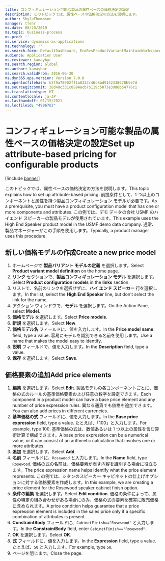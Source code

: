 ```yaml
---
title: コンフィギュレーション可能な製品の属性ベースの価格決定の設定
description: このトピックでは、属性ベースの価格決定の方法を説明します。
author: ShylaThompson
manager: tfehr
ms.date: 08/20/2019
ms.topic: business-process
ms.prod: ''
ms.service: dynamics-ax-applications
ms.technology: ''
ms.search.form: DefaultDashboard, EcoResProductVariantMaintainWorkspace, PCProductConfigurationModelListPage, PCPriceModelList, PCPriceModel, PCConstraintEditor
audience: Application User
ms.reviewer: kamaybac
ms.search.region: Global
ms.author: kamaybac
ms.search.validFrom: 2016-06-30
ms.dyn365.ops.version: Version 7.0.0
ms.openlocfilehash: b2f9a78902ff1a0333c46c8ad9142338678b6e7d
ms.sourcegitcommit: 38d40c331c8894acb7b119c5073e3088b54776c1
ms.translationtype: HT
ms.contentlocale: ja-JP
ms.lasthandoff: 01/15/2021
ms.locfileid: "4986782"
---
```

# <a name="set-up-attribute-based-pricing-for-configurable-products"></a><span data-ttu-id="ac608-103">コンフィギュレーション可能な製品の属性ベースの価格決定の設定</span><span class="sxs-lookup"><span data-stu-id="ac608-103">Set up attribute-based pricing for configurable products</span></span>

[!include [banner](../../includes/banner.md)]

<span data-ttu-id="ac608-104">このトピックでは、属性ベースの価格決定の方法を説明します。</span><span class="sxs-lookup"><span data-stu-id="ac608-104">This topic explains how to set up attribute-based pricing.</span></span> <span data-ttu-id="ac608-105">前提条件として、1 つ以上のコンポーネントと属性を持つ製品コンフィギュレーション モデルが必要です。</span><span class="sxs-lookup"><span data-stu-id="ac608-105">As a prerequisite, you must have a product configuration model that has one or more components and attributes.</span></span> <span data-ttu-id="ac608-106">この例では、デモ データの会社 USMF のハイエンド スピーカーの製品モデルが使用されています。</span><span class="sxs-lookup"><span data-stu-id="ac608-106">This example uses the High End Speaker product model in the USMF demo data company.</span></span> <span data-ttu-id="ac608-107">通常、製品マネージャーがこの手順を使用します。</span><span class="sxs-lookup"><span data-stu-id="ac608-107">Typically, a product manager uses this procedure.</span></span>


## <a name="create-a-new-price-model"></a><span data-ttu-id="ac608-108">新しい価格モデルの作成</span><span class="sxs-lookup"><span data-stu-id="ac608-108">Create a new price model</span></span>
1. <span data-ttu-id="ac608-109">ホームページで **製品バリアント モデルの定義** を選択します。</span><span class="sxs-lookup"><span data-stu-id="ac608-109">Select **Product variant model definition** on the home page.</span></span>
2. <span data-ttu-id="ac608-110">**リンク** セクションで、**製品コンフィギュレーション モデル** を選択します。</span><span class="sxs-lookup"><span data-stu-id="ac608-110">Select **Product configuration models** in the **links** section.</span></span>
3. <span data-ttu-id="ac608-111">リストで、名前のリンクを選択せずに、**ハイ エンド スピーカー** 行を選択します。</span><span class="sxs-lookup"><span data-stu-id="ac608-111">In the list, select the **High End Speaker** line, but don't select the link for the name.</span></span>
4. <span data-ttu-id="ac608-112">アクション ウィンドウで、**モデル** を選択します。</span><span class="sxs-lookup"><span data-stu-id="ac608-112">On the Action Pane, select **Model**.</span></span>
5. <span data-ttu-id="ac608-113">**価格モデル** を選択します。</span><span class="sxs-lookup"><span data-stu-id="ac608-113">Select **Price models**.</span></span>
6. <span data-ttu-id="ac608-114">**新規** を選択します。</span><span class="sxs-lookup"><span data-stu-id="ac608-114">Select **New**.</span></span>
7. <span data-ttu-id="ac608-115">**価格モデル名** フィールドに、値を入力します。</span><span class="sxs-lookup"><span data-stu-id="ac608-115">In the **Price model name** field, type a value.</span></span> <span data-ttu-id="ac608-116">容易にモデルを識別できる名前を使用します。</span><span class="sxs-lookup"><span data-stu-id="ac608-116">Use a name that makes the model easy to identify.</span></span>  
8. <span data-ttu-id="ac608-117">**説明** フィールドで、値を入力します。</span><span class="sxs-lookup"><span data-stu-id="ac608-117">In the **Description** field, type a value.</span></span>
9. <span data-ttu-id="ac608-118">**保存** を選択します。</span><span class="sxs-lookup"><span data-stu-id="ac608-118">Select **Save**.</span></span>

## <a name="add-price-elements"></a><span data-ttu-id="ac608-119">価格要素の追加</span><span class="sxs-lookup"><span data-stu-id="ac608-119">Add price elements</span></span>
1. <span data-ttu-id="ac608-120">**編集** を選択します。</span><span class="sxs-lookup"><span data-stu-id="ac608-120">Select **Edit**.</span></span> <span data-ttu-id="ac608-121">製品モデルの各コンポーネントごとに、価格の式のルールの基準価格要素および任意の数字を設定できます。</span><span class="sxs-lookup"><span data-stu-id="ac608-121">Each component in a product model can have a base price element and any number of price expression rules.</span></span> <span data-ttu-id="ac608-122">異なる通貨でも価格を追加できます。</span><span class="sxs-lookup"><span data-stu-id="ac608-122">You can also add prices in different currencies.</span></span>  
2. <span data-ttu-id="ac608-123">**基準価格の式** フィールドに、値を入力します。</span><span class="sxs-lookup"><span data-stu-id="ac608-123">In the **Base price expression** field, type a value.</span></span> <span data-ttu-id="ac608-124">たとえば、「100」と入力します。</span><span class="sxs-lookup"><span data-stu-id="ac608-124">For example, type 100.</span></span> <span data-ttu-id="ac608-125">基準価格の式は、数値あるいは 1 つ以上の属性を含む算術計算で構成できます。</span><span class="sxs-lookup"><span data-stu-id="ac608-125">A base price expression can be a numerical value, or it can consist of an arithmetic calculation that involves one or more attributes.</span></span>  
3. <span data-ttu-id="ac608-126">**追加** を選択します。</span><span class="sxs-lookup"><span data-stu-id="ac608-126">Select **Add**.</span></span>
4. <span data-ttu-id="ac608-127">**名前** フィールドに、`Rosewood` と入力します。</span><span class="sxs-lookup"><span data-stu-id="ac608-127">In the **Name** field, type `Rosewood`.</span></span> <span data-ttu-id="ac608-128">価格の式の名前は、価格要素が表す内容を識別する場合に役立ちます。</span><span class="sxs-lookup"><span data-stu-id="ac608-128">The price expression name helps identify what the price element represents.</span></span> <span data-ttu-id="ac608-129">この例では、シタンのスピーカー キャビネットの仕上げオプションに対する価格要素を作成します。</span><span class="sxs-lookup"><span data-stu-id="ac608-129">In this example, we are creating a price element for the Rosewood speaker cabinet finish option.</span></span>  
5. <span data-ttu-id="ac608-130">**条件の編集** を選択します。</span><span class="sxs-lookup"><span data-stu-id="ac608-130">Select **Edit condition**.</span></span> <span data-ttu-id="ac608-131">価格の条件によって、属性の特定の組み合わせがある場合にのみ、価格の式の要素を確実に販売価格に含められます。</span><span class="sxs-lookup"><span data-stu-id="ac608-131">A price condition helps guarantee that a price expression element is included in the sales price only if a specific combination of attributes is present.</span></span>  
6. <span data-ttu-id="ac608-132">**ConstraintBody** フィールドに、`CabinetFinish=="Rosewood"` と入力します。</span><span class="sxs-lookup"><span data-stu-id="ac608-132">In the **ConstraintBody** field, enter `CabinetFinish=="Rosewood"`.</span></span>
7. <span data-ttu-id="ac608-133">**OK** を選択します。</span><span class="sxs-lookup"><span data-stu-id="ac608-133">Select **OK**.</span></span>
8. <span data-ttu-id="ac608-134">**式** フィールドに、値を入力します。</span><span class="sxs-lookup"><span data-stu-id="ac608-134">In the **Expression** field, type a value.</span></span> <span data-ttu-id="ac608-135">たとえば、`50` と入力します。</span><span class="sxs-lookup"><span data-stu-id="ac608-135">For example, type `50`.</span></span> 
9. <span data-ttu-id="ac608-136">ページを閉じます。</span><span class="sxs-lookup"><span data-stu-id="ac608-136">Close the page.</span></span>

